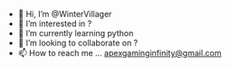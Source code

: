 - 👋 Hi, I’m @WinterVillager
- 👀 I’m interested in ?
- 🌱 I’m currently learning python
- 💞️ I’m looking to collaborate on ?
- 📫 How to reach me ... apexgaminginfinity@gmail.com

<!---
WinterVillager/WinterVillager is a ✨ special ✨ repository because its `README.md` (this file) appears on your GitHub profile.
You can click the Preview link to take a look at your changes.
--->
